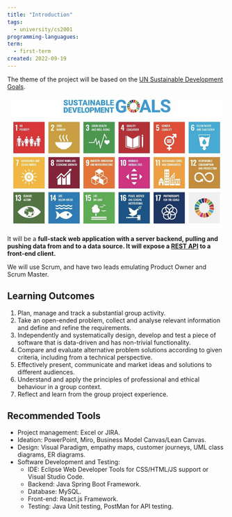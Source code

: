 ```yaml
---
title: "Introduction"
tags:
  - university/cs2001
programming-languagues:
term:
  - first-term
created: 2022-09-19
---
```

The theme of the project will be based on the [UN Sustainable Development Goals](https://www.un.org/sustainabledevelopment/).

![Screenshot 2022-09-19 at 14.25.54](notes/images/Screenshot%202022-09-19%20at%2014.25.54.png)

It will be a **full-stack web application with a server backend, pulling and pushing data from and to a data source. It will expose a [REST API](notes/university/cs2001/rest-api.md) to a front-end client.**

We will use Scrum, and have two leads emulating Product Owner and Scrum Master.

## Learning Outcomes
1. Plan, manage and track a substantial group activity.
2. Take an open-ended problem, collect and analyse relevant information and define and refine the requirements.
3. Independently and systematically design, develop and test a piece of software that is data-driven and has non-trivial functionality.
4. Compare and evaluate alternative problem solutions according to given criteria, including from a technical perspective.
5. Effectively present, communicate and market ideas and solutions to different audiences.  
6. Understand and apply the principles of professional and ethical behaviour in a group context.
7. Reflect and learn from the group project experience.

## Recommended Tools
- Project management: Excel or JIRA.
- Ideation: PowerPoint, Miro, Business Model Canvas/Lean Canvas.
- Design: Visual Paradigm, empathy maps, customer journeys, UML class diagrams, ER diagrams.
- Software Development and Testing: 
    - IDE: Eclipse Web Developer Tools for CSS/HTML/JS support or Visual Studio Code.
    - Backend: Java Spring Boot Framework.
    - Database: MySQL.
    - Front-end: React.js Framework.
    - Testing: Java Unit testing, PostMan for API testing.